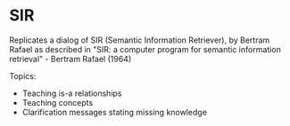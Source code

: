 # SIR

Replicates a dialog of SIR (Semantic Information Retriever), by Bertram Rafael as described in "SIR: a computer program for semantic information retrieval" - Bertram Rafael (1964)

Topics:

- Teaching is-a relationships
- Teaching concepts
- Clarification messages stating missing knowledge

